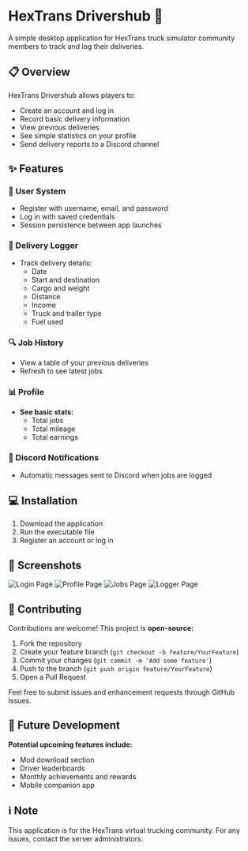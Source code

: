 # HexTrans Drivershub 🚚

A simple desktop application for HexTrans truck simulator community members to track and log their deliveries.

## 📋 Overview

HexTrans Drivershub allows players to:
- Create an account and log in
- Record basic delivery information
- View previous deliveries
- See simple statistics on your profile
- Send delivery reports to a Discord channel

## ✨ Features

### 👤 User System
- Register with username, email, and password
- Log in with saved credentials
- Session persistence between app launches

### 📝 Delivery Logger
- Track delivery details:
  - Date
  - Start and destination
  - Cargo and weight
  - Distance
  - Income
  - Truck and trailer type
  - Fuel used

### 🔍 Job History
- View a table of your previous deliveries
- Refresh to see latest jobs

### 📊 Profile
- **See basic stats:**
  - Total jobs
  - Total mileage
  - Total earnings

### 💬 Discord Notifications
- Automatic messages sent to Discord when jobs are logged

## 💻 Installation

1. Download the application
2. Run the executable file
3. Register an account or log in

## 📸 Screenshots

![Login Page](https://i.imgur.com/Rn4lPaT.png)
![Profile Page](https://i.imgur.com/5F4TrpT.png)
![Jobs Page](https://i.imgur.com/gI9E3XG.png)
![Logger Page](https://i.imgur.com/2ui10SN.png)

## 🤝 Contributing

Contributions are welcome! This project is **open-source:**

1. Fork the repository
2. Create your feature branch (`git checkout -b feature/YourFeature`)
3. Commit your changes (`git commit -m 'Add some feature'`)
4. Push to the branch (`git push origin feature/YourFeature`)
5. Open a Pull Request

Feel free to submit issues and enhancement requests through GitHub Issues.

## 🔮 Future Development

**Potential upcoming features include:**
- Mod download section
- Driver leaderboards
- Monthly achievements and rewards
- Mobile companion app

## ℹ️ Note

This application is for the HexTrans virtual trucking community. For any issues, contact the server administrators.
